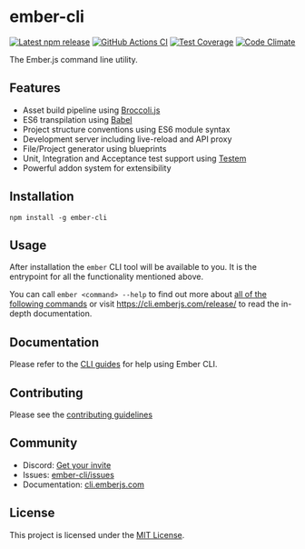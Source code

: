 ember-cli
==============================================================================

[![Latest npm release][npm-badge]][npm-badge-url]
[![GitHub Actions CI][github-actions-badge]][github-actions-ci-url]
[![Test Coverage][coveralls-badge]][coveralls-badge-url]
[![Code Climate][codeclimate-badge]][codeclimate-badge-url]

[logo]: https://avatars0.githubusercontent.com/u/10262982?v=3&s=150
[npm-badge]: https://img.shields.io/npm/v/ember-cli.svg
[npm-badge-url]: https://www.npmjs.com/package/ember-cli
[coveralls-badge]: https://img.shields.io/coveralls/ember-cli/ember-cli/master.svg
[coveralls-badge-url]: https://coveralls.io/github/ember-cli/ember-cli
[codeclimate-badge]: https://codeclimate.com/github/ember-cli/ember-cli/badges/gpa.svg
[codeclimate-badge-url]: https://codeclimate.com/github/ember-cli/ember-cli
[github-actions-badge]: https://github.com/ember-cli/ember-cli/workflows/CI/badge.svg
[github-actions-ci-url]: https://github.com/ember-cli/ember-cli/actions?query=workflow%3ACI

The Ember.js command line utility.


Features
------------------------------------------------------------------------------

- Asset build pipeline using [Broccoli.js](https://broccoli.build/)
- ES6 transpilation using [Babel](https://babeljs.io/)
- Project structure conventions using ES6 module syntax
- Development server including live-reload and API proxy
- File/Project generator using blueprints
- Unit, Integration and Acceptance test support using
  [Testem](https://github.com/testem/testem)
- Powerful addon system for extensibility


Installation
------------------------------------------------------------------------------

```
npm install -g ember-cli
```

Usage
------------------------------------------------------------------------------

After installation the `ember` CLI tool will be available to you. It is the
entrypoint for all the functionality mentioned above.

You can call `ember <command> --help` to find out more about [all of the
following commands](https://cli.emberjs.com/release/basic-use/cli-commands/) or visit <https://cli.emberjs.com/release/> to read
the in-depth documentation.


Documentation
------------------------------------------------------------------------------
Please refer to the [CLI guides](https://cli.emberjs.com/release/) for help using Ember CLI.

Contributing
------------------------------------------------------------------------------
Please see the [contributing guidelines](https://github.com/ember-cli/ember-cli/blob/master/CONTRIBUTING.md)


Community
------------------------------------------------------------------------------

- Discord: [Get your invite](https://discord.gg/emberjs)
- Issues: [ember-cli/issues](https://github.com/ember-cli/ember-cli/issues)
- Documentation: [cli.emberjs.com](https://cli.emberjs.com/release/)



License
------------------------------------------------------------------------------

This project is licensed under the [MIT License](LICENSE).
